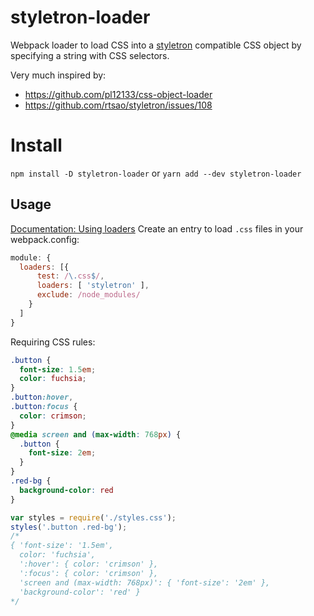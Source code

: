 # styletron-loader
Webpack loader to load CSS into a [styletron](https://github.com/rtsao/styletron/) compatible CSS object by specifying a string with CSS selectors.

Very much inspired by:
- https://github.com/pl12133/css-object-loader
- https://github.com/rtsao/styletron/issues/108

# Install
`npm install -D styletron-loader`
or
`yarn add --dev styletron-loader`

## Usage
[Documentation: Using loaders](https://webpack.js.org/concepts/loaders/)
Create an entry to load `.css` files in your webpack.config:

```js
module: {
  loaders: [{
      test: /\.css$/,
      loaders: [ 'styletron' ],
      exclude: /node_modules/
    }
  ]
}
```

Requiring CSS rules:

```css
.button {
  font-size: 1.5em;
  color: fuchsia;
}
.button:hover,
.button:focus {
  color: crimson;
}
@media screen and (max-width: 768px) {
  .button {
    font-size: 2em;
  }
}
.red-bg {
  background-color: red
}
```

```js
var styles = require('./styles.css');
styles('.button .red-bg');
/*
{ 'font-size': '1.5em',
  color: 'fuchsia',
  ':hover': { color: 'crimson' },
  ':focus': { color: 'crimson' },
  'screen and (max-width: 768px)': { 'font-size': '2em' },
  'background-color': 'red' }
*/
```